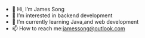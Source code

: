 - 👋 Hi, I’m James Song
- 👀 I’m interested in backend development
- 🌱 I’m currently learning Java,and web development
- 📫 How to reach me:jamessong@outlook.com

